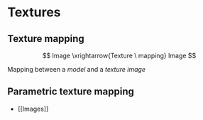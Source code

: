 # Textures

## Texture mapping

$$
	Image \xrightarrow{Texture \ mapping} Image
$$

Mapping between a _model_ and a _texture image_

## Parametric texture mapping

- [[Images]]
